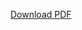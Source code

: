 [Download PDF](https://raw.githubusercontent.com/F-DK/f-dk.github.io-PDFdocs/main/download/Aki-Fukai-Portfolio-2022Q2.pdf)
